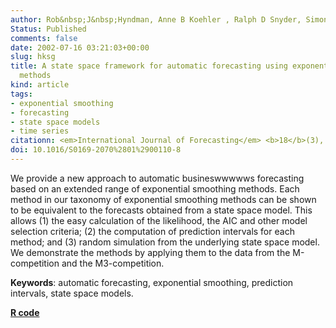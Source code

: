 ```yaml
---
author: Rob&nbsp;J&nbsp;Hyndman, Anne B Koehler , Ralph D Snyder, Simone Grose
Status: Published
comments: false
date: 2002-07-16 03:21:03+00:00
slug: hksg
title: A state space framework for automatic forecasting using exponential smoothing
  methods
kind: article
tags:
- exponential smoothing
- forecasting
- state space models
- time series
citationn: <em>International Journal of Forecasting</em> <b>18</b>(3), 439-454
doi: 10.1016/S0169-2070%2801%2900110-8
---
```



We provide a new approach to automatic busineswwwwws forecasting based on an extended range of exponential smoothing methods. Each method in our taxonomy of exponential smoothing methods can be shown to be equivalent to the forecasts obtained from a state space model. This allows (1) the easy calculation of the likelihood, the AIC and other model selection criteria; (2) the computation of prediction intervals for each method; and (3) random simulation from the underlying state space model. We demonstrate the methods by applying them to the data from the M-competition and the M3-competition.

**Keywords**: automatic forecasting, exponential smoothing, prediction intervals, state space models.

**[R code](http://pkg.robjhyndman.com/forecast)**
